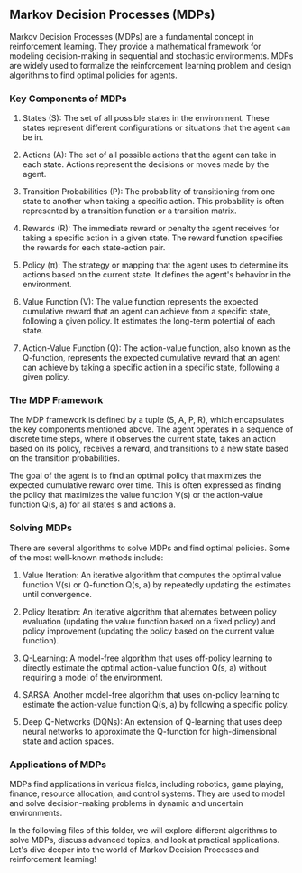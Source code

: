 ## Markov Decision Processes (MDPs)
Markov Decision Processes (MDPs) are a fundamental concept in reinforcement learning. They provide a mathematical framework for modeling decision-making in sequential and stochastic environments. MDPs are widely used to formalize the reinforcement learning problem and design algorithms to find optimal policies for agents.

### Key Components of MDPs
1. States (S): The set of all possible states in the environment. These states represent different configurations or situations that the agent can be in.

2. Actions (A): The set of all possible actions that the agent can take in each state. Actions represent the decisions or moves made by the agent.

3. Transition Probabilities (P): The probability of transitioning from one state to another when taking a specific action. This probability is often represented by a transition function or a transition matrix.

4. Rewards (R): The immediate reward or penalty the agent receives for taking a specific action in a given state. The reward function specifies the rewards for each state-action pair.

5. Policy (π): The strategy or mapping that the agent uses to determine its actions based on the current state. It defines the agent's behavior in the environment.

6. Value Function (V): The value function represents the expected cumulative reward that an agent can achieve from a specific state, following a given policy. It estimates the long-term potential of each state.

7. Action-Value Function (Q): The action-value function, also known as the Q-function, represents the expected cumulative reward that an agent can achieve by taking a specific action in a specific state, following a given policy.

### The MDP Framework
The MDP framework is defined by a tuple (S, A, P, R), which encapsulates the key components mentioned above. The agent operates in a sequence of discrete time steps, where it observes the current state, takes an action based on its policy, receives a reward, and transitions to a new state based on the transition probabilities.

The goal of the agent is to find an optimal policy that maximizes the expected cumulative reward over time. This is often expressed as finding the policy that maximizes the value function V(s) or the action-value function Q(s, a) for all states s and actions a.

### Solving MDPs
There are several algorithms to solve MDPs and find optimal policies. Some of the most well-known methods include:

1. Value Iteration: An iterative algorithm that computes the optimal value function V(s) or Q-function Q(s, a) by repeatedly updating the estimates until convergence.

2. Policy Iteration: An iterative algorithm that alternates between policy evaluation (updating the value function based on a fixed policy) and policy improvement (updating the policy based on the current value function).

3. Q-Learning: A model-free algorithm that uses off-policy learning to directly estimate the optimal action-value function Q(s, a) without requiring a model of the environment.

4. SARSA: Another model-free algorithm that uses on-policy learning to estimate the action-value function Q(s, a) by following a specific policy.

5. Deep Q-Networks (DQNs): An extension of Q-learning that uses deep neural networks to approximate the Q-function for high-dimensional state and action spaces.

### Applications of MDPs
MDPs find applications in various fields, including robotics, game playing, finance, resource allocation, and control systems. They are used to model and solve decision-making problems in dynamic and uncertain environments.

In the following files of this folder, we will explore different algorithms to solve MDPs, discuss advanced topics, and look at practical applications. Let's dive deeper into the world of Markov Decision Processes and reinforcement learning!